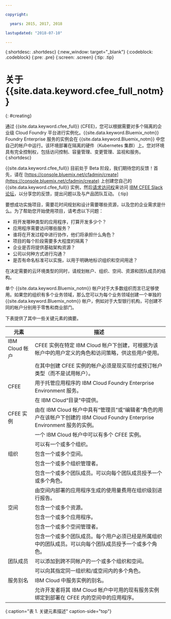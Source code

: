 ```yaml
---

copyright:

  years: 2015, 2017, 2018

lastupdated: "2018-07-10"

---
```


{:shortdesc: .shortdesc}
{:new_window: target="_blank"}
{:codeblock: .codeblock}
{:pre: .pre}
{:screen: .screen}
{:tip: .tip}

# 关于 {{site.data.keyword.cfee_full_notm}}
{: #creating}

通过 {{site.data.keyword.cfee_full}} (CFEE)，您可以根据需要对多个隔离的企业级 Cloud Foundry 平台进行实例化。{{site.data.keyword.Bluemix_notm}} Foundry Enterprise 服务的实例会在 {{site.data.keyword.Bluemix_notm}} 中您自己的帐户中运行。该环境部署在隔离的硬件（Kubernetes 集群）上。您对环境具有完全控制权，包括访问控制、容量管理、变更管理、监视和服务。
{:shortdesc}

{{site.data.keyword.cfee_full}} 目前处于 Beta 阶段，我们期待您的反馈！首先，请在 [https://console.bluemix.net/cfadmin/create](https://console.bluemix.net/cfadmin/create) 上创建您自己的 {{site.data.keyword.cfee_full}} 实例，然后[请求访问权](http://ibm.biz/cfee-forum-signup)来访问 [IBM CFEE Slack 论坛](https://ibm-cfee.slack.com)，以分享您的反馈，提出问题以及与产品团队互动。
{:tip}

要想成功实施项目，需要花时间规划和设计需要哪些资源，以及您的企业需求是什么。为了帮助您开始使用项目，请考虑以下问题：

* 将开发哪种类型的应用程序，打算开发多少个？
* 应用程序需要访问哪些服务？
* 谁将在开发过程中进行协作，他们将承担什么角色？
* 项目的每个阶段需要多大程度的隔离？
* 企业是否将提供基础架构资源？
* 公司以何种方式进行沟通？
* 是否有命名标准可以实施，以用于明确地标识组织和空间用途？

在决定需要的云环境类型的同时，请规划帐户、组织、空间、资源和团队成员的结构。

单个 {{site.data.keyword.Bluemix_notm}} 帐户对于大多数组织而言已足够使用。如果您的组织有多个业务领域，那么您可以为每个业务领域创建一个单独的 {{site.data.keyword.Bluemix_notm}} 帐户，例如对于大型银行机构，可创建不同的帐户分别用于零售和商业部门。

下表提供了其中一些关键元素的摘要。

|元素| 描述 |
|-----------|---------------|
|IBM Cloud 帐户|CFEE 实例在特定 IBM Cloud 帐户下创建，可根据为该帐户中的用户定义的角色和访问策略，供这些用户使用。|
||在其中创建 CFEE 实例的帐户必须是现买现付或预订帐户类型（而不是试用帐户）。|
|CFEE|用于托管应用程序的 IBM Cloud Foundry Enterprise Environment 服务。|
||在 IBM Cloud“目录”中提供。|
|CFEE 实例|由在 IBM Cloud 帐户中具有“管理员”或“编辑者”角色的用户在该帐户下创建的 IBM Cloud Foundry Enterprise Environment 服务的实例。|
||一个 IBM Cloud 帐户中可以有多个 CFEE 实例。|
||可以有一个或多个组织。|
|组织|包含一个或多个空间。|
||包含一个或多个组织管理者。|
||包含一个或多个团队成员。可以向每个团队成员授予一个或多个角色。|
||由空间内部署的应用程序生成的使用量费用在组织级别进行报告。|
|空间|包含一个或多个资源。|
||包含一个或多个应用程序。|
||包含一个或多个空间管理者。|
||包含一个或多个团队成员。每个用户必须已经是所属组织中的团队成员。可以向每个团队成员授予一个或多个角色。|
|团队成员|可以添加到跨不同帐户的一个或多个组织和空间。|
||可以向其指定同一组织和/或空间内的多个角色。|
|服务别名|IBM Cloud 中服务实例的别名。|
||允许开发者将其 IBM Cloud 帐户中可用的现有服务实例绑定到部署在 CFEE 内的空间中的应用程序。|
{:caption="表 1. 关键元素描述" caption-side="top"}

